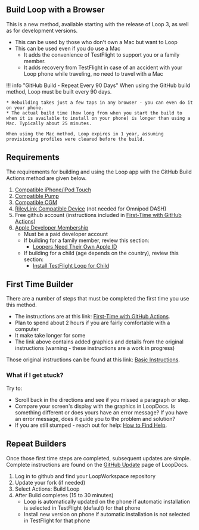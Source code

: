## Build Loop with a Browser

This is a new method, available starting with the release of Loop 3, as well as for development versions.

* This can be used by those who don't own a Mac but want to Loop
* This can be used even if you do use a Mac
    * It adds the convenience of TestFlight to support you or a family member.
    * It adds recovery from TestFlight in case of an accident with your Loop phone while traveling, no need to travel with a Mac

!!! info "GitHub Build - Repeat Every 90 Days"
    When using the GitHub build method, Loop must be built every 90 days.

    * Rebuilding takes just a few taps in any browser - you can even do it on your phone.
    * The actual build time (how long from when you start the build to when it is available to install on your phone) is longer than using a Mac. Typically about 25 minutes.

    When using the Mac method, Loop expires in 1 year, assuming provisioning profiles were cleared before the build.


## Requirements

The requirements for building and using the Loop app with the GitHub Build Actions method are given below.

1. [Compatible iPhone/iPod Touch](../build/step2.md)
1. [Compatible Pump](../build/step3.md)
1. [Compatible CGM](../build/step4.md)
1. [RileyLink Compatible Device](../build/step5.md) (not needed for Omnipod DASH)
1. Free github account (instructions included in [First-Time with GitHub Actions](../gh-actions/gh-first-time.md))
1. [Apple Developer Membership](../build/step6.md)
    * Must be a paid developer account
    * If building for a family member, review this section:
        * [Loopers Need Their Own Apple ID](../build/step6.md#loopers-need-their-own-apple-id)
    * If building for a child (age depends on the country), review this section:
        * [Install TestFlight Loop for Child](../gh-actions/gh-deploy.md#install-testflight-loop-for-child)

## First Time Builder

There are a number of steps that must be completed the first time you use this method.

* The instructions are at this link: [First-Time with GitHub Actions](../gh-actions/gh-first-time.md).
* Plan to spend about 2 hours if you are fairly comfortable with a computer
* It make take longer for some
* The link above contains added graphics and details from the original instructions (warning - these instructions are a work in progress)

Those original instructions can be found at this link: [Basic Instructions](../gh-actions/gh-first-time.md#basic-instructions).


### What if I get stuck?

Try to:

* Scroll back in the directions and see if you missed a paragraph or step.
* Compare your screen's display with the graphics in LoopDocs. Is something different or does yours have an error message? If you have an error message, does it guide you to the problem and solution?
* If you are still stumped - reach out for help: [How to Find Help](../intro/loopdocs-how-to.md#how-to-find-help).


## Repeat Builders

Once those first time steps are completed, subsequent updates are simple. Complete instructions are found on the [GitHub Update](gh-update.md) page of LoopDocs.

1. Log in to github and find your LoopWorkspace repository
1. Update your fork (if needed)
1. Select Actions: Build Loop
1. After Build completes (15 to 30 minutes)
    * Loop is automatically updated on the phone if automatic installation is selected in TestFlight (default) for that phone
    * Install new version on phone if automatic installation is not selected in TestFlight  for that phone
